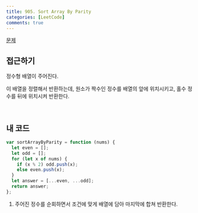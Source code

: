 ```yaml
---
title: 905. Sort Array By Parity
categories: [LeetCode]
comments: true
---
```


[문제](https://leetcode.com/problems/sort-array-by-parity/)

## 접근하기

정수형 배열이 주어진다.

이 배열을 정렬해서 반환하는데, 원소가 짝수인 정수를 배열의 앞에 위치시키고, 홀수 정수를 뒤에 위치시켜 반환한다.

<br>

## 내 코드

```js
var sortArrayByParity = function (nums) {
  let even = [];
  let odd = [];
  for (let x of nums) {
    if (x % 2) odd.push(x);
    else even.push(x);
  }
  let answer = [...even, ...odd];
  return answer;
};
```

1. 주어진 정수를 순회하면서 조건에 맞게 배열에 담아 마지막에 합쳐 반환한다.
